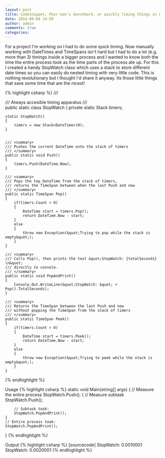 ```yaml
---
layout: post
title: Codesnippet, Poor man's benchmark, or quickly timing things in C#
date: 2014-06-04 14:50
author: admin
comments: true
categories:
---
```

For a project I'm working on I had to do some quick timing. Now manually working with DateTimes and TimeSpans isn't hard but I had to do a lot (e.g. more than 3) timings inside a bigger process and I wanted to know both the time the entire process took as the time parts of the process ate up. For this I created a handy StopWatch class which uses a stack to store different date times so you can easily do nested timing with very little code. This is nothing revolutionary but I thought I'd share it anyway. Its those little things that save some time that are the nicest!

{% highlight csharp %}
/// <summary>
/// Always accesible timing apparatus
/// </summary>
public static class StopWatch
{
	private static Stack<DateTime> timers;

	static StopWatch()
	{
		timers = new Stack<DateTime>(0);
	}


	/// <summary>
	/// Pushes the current DateTime onto the stack of timers
	/// </summary>
	public static void Push()
	{
		timers.Push(DateTime.Now);
	}

	/// <summary>
	/// Pops the top DateTime from the stack of timers,
	/// returns the TimeSpan between when the last Push and now
	/// </summary>        
	public static TimeSpan Pop()
	{
		if(timers.Count > 0)
		{
			DateTime start = timers.Pop();
			return DateTime.Now - start;
		}
		else
		{
			throw new Exception(&quot;Trying to pop while the stack is empty&quot;);
		}
	} 

	/// <summary>
	/// Calls Pop(), then prints the text &quot;StopWatch: {totalSeconds} \n&quot;
	/// directly to console.
	/// </summary>
	public static void PopAndPrint()
	{            
		Console.Out.WriteLine(&quot;StopWatch: &quot; + Pop().TotalSeconds);
	}
	
	/// <summary>
	/// Returns the TimeSpan between the last Push and now
	/// without popping the TimeSpan from the stack of timers
	/// </summary>        
	public static TimeSpan Peek()
	{
		if(timers.Count > 0)
		{
			DateTime start = timers.Peek();
			return DateTime.Now - start;
		}
		else
		{
			throw new Exception(&quot;Trying to peek while the stack is empty&quot;);
		}
	}
{% endhighlight %}


Usage
{% highlight csharp %}
static void Main(string[] args)
{
	// Measure the entire process
	StopWatch.Push();
	{
		// Measure subtask            
		StopWatch.Push();
		
		// Subtask took:
		StopWatch.PopAndPrint();
	}
	// Entire process took:
	StopWatch.PopAndPrint();
}
{% endhighlight %}

Output
{% highlight csharp %}
[sourcecode]
StopWatch: 0.0010001
StopWatch: 0.0020001
{% endhighlight %}
